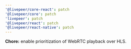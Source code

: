 ```yaml
---
'@livepeer/core-react': patch
'@livepeer/core': patch
'livepeer': patch
'@livepeer/react': patch
'@livepeer/react-native': patch
---
```


**Chore:** enable prioritization of WebRTC playback over HLS.
